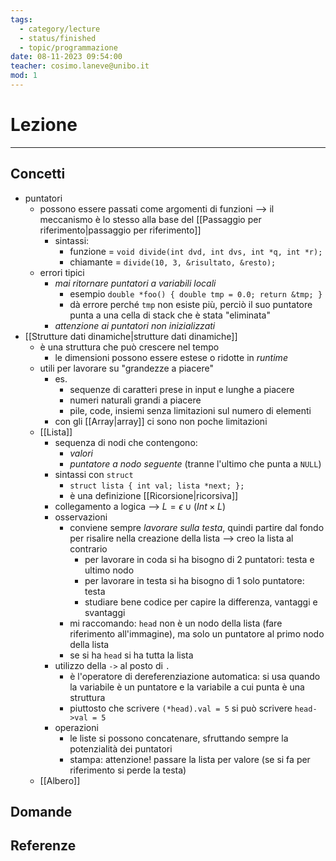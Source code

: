 ```yaml
---
tags:
  - category/lecture
  - status/finished
  - topic/programmazione
date: 08-11-2023 09:54:00
teacher: cosimo.laneve@unibo.it
mod: 1
---
```

# Lezione
---
## Concetti
- puntatori
	- possono essere passati come argomenti di funzioni --> il meccanismo è lo stesso alla base del [[Passaggio per riferimento|passaggio per riferimento]]
		- sintassi:
			- funzione = `void divide(int dvd, int dvs, int *q, int *r);`
			- chiamante = `divide(10, 3, &risultato, &resto);`
	- errori tipici
		- _mai ritornare puntatori a variabili locali_
			- esempio `double *foo() { double tmp = 0.0; return &tmp; }`
			- dà errore perché `tmp` non esiste più, perciò il suo puntatore punta a una cella di stack che è stata "eliminata"
		- _attenzione ai puntatori non inizializzati_
- [[Strutture dati dinamiche|strutture dati dinamiche]]
	- è una struttura che può crescere nel tempo
		- le dimensioni possono essere estese o ridotte in _runtime_
	- utili per lavorare su "grandezze a piacere"
		- es.
			- sequenze di caratteri prese in input e lunghe a piacere
			- numeri naturali grandi a piacere
			- pile, code, insiemi senza limitazioni sul numero di elementi
		- con gli [[Array|array]] ci sono non poche limitazioni
	- [[Lista]]
		- sequenza di nodi che contengono:
			- _valori_
			- _puntatore a nodo seguente_ (tranne l'ultimo che punta a `NULL`)
		- sintassi con `struct`
			- `struct lista { int val; lista *next; };`
			- è una definizione [[Ricorsione|ricorsiva]]
		- collegamento a logica --> $L = \epsilon \cup (Int \times L)$
		- osservazioni
			- conviene sempre _lavorare sulla testa_, quindi partire dal fondo per risalire nella creazione della lista --> creo la lista al contrario
				- per lavorare in coda si ha bisogno di 2 puntatori: testa e ultimo nodo
				- per lavorare in testa si ha bisogno di 1 solo puntatore: testa
				- studiare bene codice per capire la differenza, vantaggi e svantaggi
			- mi raccomando: `head` non è un nodo della lista (fare riferimento all'immagine), ma solo un puntatore al primo nodo della lista
			- se si ha `head` si ha tutta la lista
		- utilizzo della `->` al posto di `.`
			- è l'operatore di dereferenziazione automatica: si usa quando la variabile è un puntatore e la variabile a cui punta è una struttura
			- piuttosto che scrivere `(*head).val = 5` si può scrivere `head->val = 5`
		- operazioni
			- le liste si possono concatenare, sfruttando sempre la potenzialità dei puntatori
			- stampa: attenzione! passare la lista per valore (se si fa per riferimento si perde la testa)
	- [[Albero]]

## Domande

## Referenze
